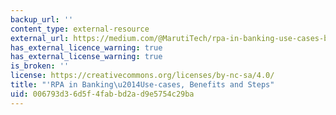 ```yaml
---
backup_url: ''
content_type: external-resource
external_url: https://medium.com/@MarutiTech/rpa-in-banking-use-cases-benefits-and-steps-8b97312a7d4f
has_external_licence_warning: true
has_external_license_warning: true
is_broken: ''
license: https://creativecommons.org/licenses/by-nc-sa/4.0/
title: "'RPA in Banking\u2014Use-cases, Benefits and Steps"
uid: 006793d3-6d5f-4fab-bd2a-d9e5754c29ba
---
```

